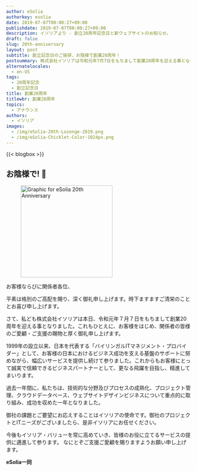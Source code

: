 ```yaml
---
author: eSolia
authorkey: esolia
date: 2019-07-07T00:00:27+09:00
publishdate: 2019-07-07T00:00:27+09:00
description: イソリアより - 創立20周年記念日と新ウェブサイトのお知らせ。
draft: false
slug: 20th-anniversary
layout: post
subtitle: 創立記念日のご挨拶、お陰様で創業20周年！
postsummary: 株式会社イソリアは令和元年7月7日をもちまして創業20周年を迎える事となりました。当社サービス内容などより一層の内容充実に努めてまいりますので、今後ともどうぞよろしくお願い申し上げます。
alternatelocales:
  - en-US
tags:
  - 20周年記念
  - 創立記念日
title: 創業20周年
titlewbr: 創業20周年
topics:
  - アナウンス
authors:
  - イソリア
images:
  - /img/eSolia-20th-Lozenge-2019.png
  - /img/eSolia-Chicklet-Color-1024px.png
---
```


{{< blogbox >}}

## お陰様で! 🎋

<figure class="">
<img class="is-pulled-right has-padding-m" width="250" data-caption="eSolia 20th Anniversary Lozenge" alt="Graphic for eSolia 20th Anniversary" src="/img/eSolia-20th-Lozenge-2019.png" >
</figure>
お客様ならびに関係者各位、
 
平素は格別のご高配を賜り、深く御礼申し上げます。時下ますますご清栄のこととお喜び申し上げます。

さて、私ども株式会社イソリアは本日、令和元年７月７日をもちまして創業20周年を迎える事となりました。これもひとえに、お客様をはじめ、関係者の皆様のご愛顧・ご支援の賜物と厚く御礼申し上げます。

1999年の設立以来、日本を代表する「バイリンガルITマネジメント・プロバイダー」として、お客様の日本におけるビジネス成功を支える基盤のサポートに努めながら、幅広いサービスを提供し続けて参りました。これからもお客様にとって誠実で信頼できるビジネスパートナーとして、更なる飛躍を目指し、精進してまいります。
 
過去一年間に、私たちは、技術的な分野及びプロセスの成熟化、プロジェクト管理、クラウドデータベース、ウェブサイトデザインビジネスについて重点的に取り組み、成功を収めた一年となりました。
 
御社の課題とご要望にお応えすることはイソリアの使命です。御社のプロジェクトとITニーズがございましたら、是非イソリアにお任せください。
 
今後もイソリア・バリューを常に高めていき、皆様のお役に立てるサービスの提供に邁進して参ります。
なにとぞご支援ご愛顧を賜りますようお願い申し上げます。
 
**eSolia一同**

